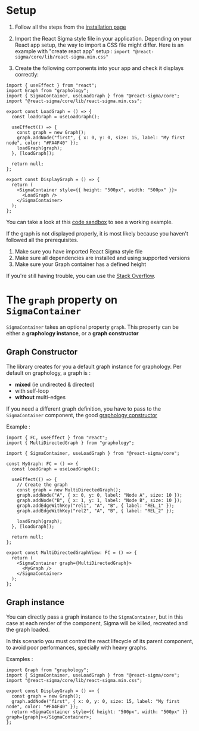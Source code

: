 # Setup

1. Follow all the steps from the [installation page](start-installation.md)
2. Import the React Sigma style file in your application.
   Depending on your React app setup, the way to import a CSS file might differ.
   Here is an example with "create react app" setup : `import "@react-sigma/core/lib/react-sigma.min.css"`

3. Create the following components into your app and check it displays correctly:

```tsx
import { useEffect } from "react";
import Graph from "graphology";
import { SigmaContainer, useLoadGraph } from "@react-sigma/core";
import "@react-sigma/core/lib/react-sigma.min.css";

export const LoadGraph = () => {
  const loadGraph = useLoadGraph();

  useEffect(() => {
    const graph = new Graph();
    graph.addNode("first", { x: 0, y: 0, size: 15, label: "My first node", color: "#FA4F40" });
    loadGraph(graph);
  }, [loadGraph]);

  return null;
};

export const DisplayGraph = () => {
  return (
    <SigmaContainer style={{ height: "500px", width: "500px" }}>
      <LoadGraph />
    </SigmaContainer>
  );
};
```

You can take a look at this [code sandbox](https://githubbox.com/sim51/react-sigma/tree/main/packages/examples) to see a working example.

If the graph is not displayed properly, it is most likely because you haven't followed all the prerequisites.

1. Make sure you have imported React Sigma style file
1. Make sure all dependencies are installed and using supported versions
1. Make sure your Graph container has a defined height

If you're still having trouble, you can use the [Stack Overflow](https://stackoverflow.com/questions/tagged/sigma.js).

# The `graph` property on `SigmaContainer`

`SigmaContainer` takes an optional property `graph`.
This property can be either a **graphology instance**, or a **graph constructor**

## Graph Constructor

The library creates for you a default graph instance for graphology.
Per default on graphology, a graph is :

- **mixed** (ie undirected & directed)
- with self-loop
- **without** multi-edges

If you need a different graph definition, you have to pass to the `SigmaContainer` component,
the good [graphology constructor](https://graphology.github.io/instantiation.html#typed-constructors)

Example :

```tsx
import { FC, useEffect } from "react";
import { MultiDirectedGraph } from "graphology";

import { SigmaContainer, useLoadGraph } from "@react-sigma/core";

const MyGraph: FC = () => {
  const loadGraph = useLoadGraph();

  useEffect(() => {
    // Create the graph
    const graph = new MultiDirectedGraph();
    graph.addNode("A", { x: 0, y: 0, label: "Node A", size: 10 });
    graph.addNode("B", { x: 1, y: 1, label: "Node B", size: 10 });
    graph.addEdgeWithKey("rel1", "A", "B", { label: "REL_1" });
    graph.addEdgeWithKey("rel2", "A", "B", { label: "REL_2" });

    loadGraph(graph);
  }, [loadGraph]);

  return null;
};

export const MultiDirectedGraphView: FC = () => {
  return (
    <SigmaContainer graph={MultiDirectedGraph}>
      <MyGraph />
    </SigmaContainer>
  );
};
```

## Graph instance

You can directly pass a graph instance to the `SigmaContainer`, but in this case at each render of the component, Sigma will be killed, recreated and the graph loaded.

In this scenario you must control the react lifecycle of its parent component, to avoid poor performances, specially with heavy graphs.

Examples :

```tsx
import Graph from "graphology";
import { SigmaContainer, useLoadGraph } from "@react-sigma/core";
import "@react-sigma/core/lib/react-sigma.min.css";

export const DisplayGraph = () => {
  const graph = new Graph();
  graph.addNode("first", { x: 0, y: 0, size: 15, label: "My first node", color: "#FA4F40" });
  return <SigmaContainer style={{ height: "500px", width: "500px" }} graph={graph}></SigmaContainer>;
};
```
